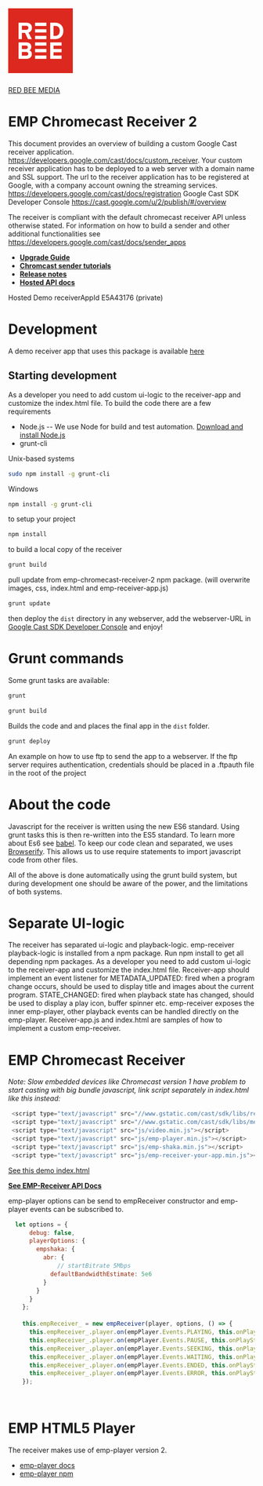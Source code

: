 # ![RED BEE MEDIA](https://github.com/EricssonBroadcastServices/chromecast-demo-receiver/blob/master/tutorials/econ-blue.png) 
[RED BEE MEDIA](https://www.redbeemedia.com/)

# EMP Chromecast Receiver 2

This document provides an overview of building a custom Google Cast receiver application.
https://developers.google.com/cast/docs/custom_receiver.
Your custom receiver application has to be deployed to a web server with a domain name and SSL support.
The url to the receiver application has to be registered at Google, with a company account owning the streaming services.
https://developers.google.com/cast/docs/registration
Google Cast SDK Developer Console
https://cast.google.com/u/2/publish/#/overview

The receiver is compliant with the default chromecast receiver API unless otherwise stated. For information on how to build a sender and other additional functionalities see https://developers.google.com/cast/docs/sender_apps

* **[Upgrade Guide](https://github.com/EricssonBroadcastServices/chromecast-demo-receiver/blob/master/tutorials/upgrade-guide.md)**
* **[Chromcast sender tutorials](https://github.com/EricssonBroadcastServices/chromecast-demo-receiver/blob/master/tutorials/chromecast.md)**
* **[Release notes](https://github.com/EricssonBroadcastServices/chromecast-demo-receiver/blob/master/CHANGELOG.md)**
* **[Hosted API docs](https://emps-chromecast-receiver.azurewebsites.net/chromecast-demo-receiver/stage/docs/)**


Hosted Demo receiverAppId E5A43176 (private)


# Development

A demo receiver app that uses this package is available [here](https://github.com/EricssonBroadcastServices/chromecast-demo-receiver)

Starting development
--------------------

As a developer you need to add custom ui-logic to the receiver-app and customize the index.html file.
To build the code there are a few requirements
- Node.js -- We use Node for build and test automation. [Download and install Node.js](http://nodejs.org/download/)
- grunt-cli

Unix-based systems
```bash
sudo npm install -g grunt-cli
```

Windows
```bash
npm install -g grunt-cli
```

to setup your project
```bash
npm install
```

to build a local copy of the receiver
```bash
grunt build
```

pull update from emp-chromecast-receiver-2 npm package. (will overwrite images, css, index.html and emp-receiver-app.js)
```bash
grunt update
```

then deploy the `dist` directory in any webserver, add the webserver-URL in [Google Cast SDK Developer Console](https://cast.google.com/u/2/publish/#/overview) and enjoy!




Grunt commands
==============

Some grunt tasks are available:

```bash
grunt
```

```bash
grunt build
```
Builds the code and and places the final app in the `dist` folder.

```bash
grunt deploy
```
An example on how to use ftp to send the app to a webserver.
If the ftp server requires authentication, credentials should be placed in a .ftpauth file in the root of the project



About the code
==============
Javascript for the receiver is written using the new ES6 standard. Using grunt tasks this is then re-written into the ES5 standard. To learn more about Es6 see [babel](https://babeljs.io/).
To keep our code clean and separated, we uses [Browserify](http://browserify.org/). This allows us to use require statements to import javascript code from other files.

All of the above is done automatically using the grunt build system, but during development one should be aware of the power, and the limitations of both systems.

Separate UI-logic
==============
The receiver has separated ui-logic and playback-logic.
emp-receiver playback-logic is installed from a npm package.
Run npm install to get all depending npm packages.
As a developer you need to add custom ui-logic to the receiver-app and customize the index.html file.
Receiver-app should implement an event listener for
METADATA_UPDATED: fired when a program change occurs, should be used to display title and images about the current program.
STATE_CHANGED: fired when playback state has changed, should be used to display a play icon, buffer spinner etc.
emp-receiver exposes the inner emp-player, other playback events can be handled directly on the emp-player.
Receiver-app.js and index.html are samples of how to implement a custom emp-receiver.

EMP Chromecast Receiver
=======

*Note: Slow embedded devices like Chromecast version 1 have problem to start casting with big bundle javascript, link script separately in index.html like this instead:*
```javascript
 <script type="text/javascript" src="//www.gstatic.com/cast/sdk/libs/receiver/2.0.0/cast_receiver.js"></script>
 <script type="text/javascript" src="//www.gstatic.com/cast/sdk/libs/mediaplayer/1.0.0/media_player.js"></script>
 <script type="text/javascript" src="js/video.min.js"></script>
 <script type="text/javascript" src="js/emp-player.min.js"></script>
 <script type="text/javascript" src="js/emp-shaka.min.js"></script>
 <script type="text/javascript" src="js/emp-receiver-your-app.min.js"></script>
```

[See this demo index.html](https://github.com/EricssonBroadcastServices/chromecast-demo-receiver/blob/master/app/index.html)

**[See EMP-Receiver API Docs](https://github.com/EricssonBroadcastServices/chromecast-demo-receiver/blob/master/api.md)**

emp-player options can be send to empReceiver constructor and emp-player events can be subscribed to.

```javascript
  let options = {
      debug: false,
      playerOptions: {
        empshaka: {
          abr: {
              // startBitrate 5Mbps
            defaultBandwidthEstimate: 5e6
          }
        }
      }
    };

    this.empReceiver_ = new empReceiver(player, options, () => {
      this.empReceiver_.player.on(empPlayer.Events.PLAYING, this.onPlayStateChange_.bind(this));
      this.empReceiver_.player.on(empPlayer.Events.PAUSE, this.onPlayStateChange_.bind(this));
      this.empReceiver_.player.on(empPlayer.Events.SEEKING, this.onPlayStateChange_.bind(this));
      this.empReceiver_.player.on(empPlayer.Events.WAITING, this.onPlayStateChange_.bind(this));
      this.empReceiver_.player.on(empPlayer.Events.ENDED, this.onPlayStateChange_.bind(this));
      this.empReceiver_.player.on(empPlayer.Events.ERROR, this.onPlayStateChange_.bind(this));
    });
```

<br />

EMP HTML5 Player
=======
The receiver makes use of emp-player version 2.
- [emp-player docs](https://emps-chromecast-receiver.azurewebsites.net/html5-player-2/reference/docs/index.html)
- [emp-player npm](https://www.npmjs.com/package/empplayer2)